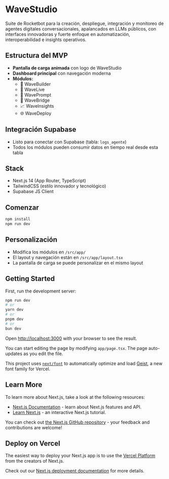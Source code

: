 # WaveStudio

Suite de Rocketbot para la creación, despliegue, integración y monitoreo de agentes digitales conversacionales, apalancados en LLMs públicos, con interfaces innovadoras y fuerte enfoque en automatización, interoperabilidad e insights operativos.

## Estructura del MVP
- **Pantalla de carga animada** con logo de WaveStudio
- **Dashboard principal** con navegación moderna
- **Módulos:**
  - 🧠 WaveBuilder
  - 💬 WaveLive
  - 🧩 WavePrompt
  - 🔌 WaveBridge
  - 📈 WaveInsights
  - 🌐 WaveDeploy

## Integración Supabase
- Listo para conectar con Supabase (tabla: `logs_agente`)
- Todos los módulos pueden consumir datos en tiempo real desde esta tabla

## Stack
- Next.js 14 (App Router, TypeScript)
- TailwindCSS (estilo innovador y tecnológico)
- Supabase JS Client

## Comenzar
```bash
npm install
npm run dev
```

## Personalización
- Modifica los módulos en `/src/app/`
- El layout y navegación están en `/src/app/layout.tsx`
- La pantalla de carga se puede personalizar en el mismo layout

## Getting Started

First, run the development server:

```bash
npm run dev
# or
yarn dev
# or
pnpm dev
# or
bun dev
```

Open [http://localhost:3000](http://localhost:3000) with your browser to see the result.

You can start editing the page by modifying `app/page.tsx`. The page auto-updates as you edit the file.

This project uses [`next/font`](https://nextjs.org/docs/app/building-your-application/optimizing/fonts) to automatically optimize and load [Geist](https://vercel.com/font), a new font family for Vercel.

## Learn More

To learn more about Next.js, take a look at the following resources:

- [Next.js Documentation](https://nextjs.org/docs) - learn about Next.js features and API.
- [Learn Next.js](https://nextjs.org/learn) - an interactive Next.js tutorial.

You can check out [the Next.js GitHub repository](https://github.com/vercel/next.js) - your feedback and contributions are welcome!

## Deploy on Vercel

The easiest way to deploy your Next.js app is to use the [Vercel Platform](https://vercel.com/new?utm_medium=default-template&filter=next.js&utm_source=create-next-app&utm_campaign=create-next-app-readme) from the creators of Next.js.

Check out our [Next.js deployment documentation](https://nextjs.org/docs/app/building-your-application/deploying) for more details.
